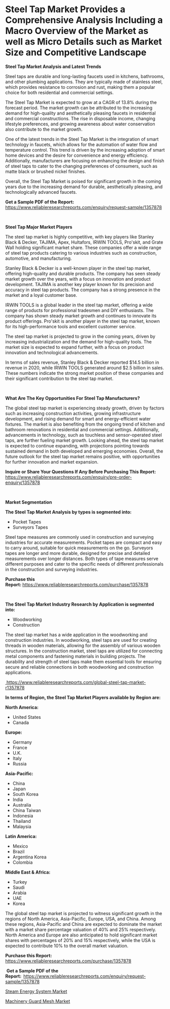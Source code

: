 <p><h1>Steel Tap Market Provides a Comprehensive Analysis Including a Macro Overview of the Market as well as Micro Details such as Market Size and Competitive Landscape</h1></p><p><strong>Steel Tap Market Analysis and Latest Trends</strong></p>
<p><p>Steel taps are durable and long-lasting faucets used in kitchens, bathrooms, and other plumbing applications. They are typically made of stainless steel, which provides resistance to corrosion and rust, making them a popular choice for both residential and commercial settings.</p><p>The Steel Tap Market is expected to grow at a CAGR of 13.8% during the forecast period. The market growth can be attributed to the increasing demand for high-quality and aesthetically pleasing faucets in residential and commercial constructions. The rise in disposable income, changing lifestyle preferences, and growing awareness about water conservation also contribute to the market growth.</p><p>One of the latest trends in the Steel Tap Market is the integration of smart technology in faucets, which allows for the automation of water flow and temperature control. This trend is driven by the increasing adoption of smart home devices and the desire for convenience and energy efficiency. Additionally, manufacturers are focusing on enhancing the design and finish of steel taps to cater to the changing preferences of consumers, such as matte black or brushed nickel finishes.</p><p>Overall, the Steel Tap Market is poised for significant growth in the coming years due to the increasing demand for durable, aesthetically pleasing, and technologically advanced faucets.</p></p>
<p><strong>Get a Sample PDF of the Report:&nbsp;</strong> <a href="https://www.reliableresearchreports.com/enquiry/request-sample/1357878">https://www.reliableresearchreports.com/enquiry/request-sample/1357878</a></p>
<p>&nbsp;</p>
<p><strong>Steel Tap Major Market Players</strong></p>
<p><p>The steel tap market is highly competitive, with key players like Stanley Black & Decker, TAJIMA, Apex, Hultafors, IRWIN TOOLS, Pro'skit, and Grate Wall holding significant market share. These companies offer a wide range of steel tap products catering to various industries such as construction, automotive, and manufacturing.</p><p>Stanley Black & Decker is a well-known player in the steel tap market, offering high-quality and durable products. The company has seen steady market growth over the years, with a focus on innovation and product development. TAJIMA is another key player known for its precision and accuracy in steel tap products. The company has a strong presence in the market and a loyal customer base.</p><p>IRWIN TOOLS is a global leader in the steel tap market, offering a wide range of products for professional tradesmen and DIY enthusiasts. The company has shown steady market growth and continues to innovate its product offerings. Pro'skit is another player in the steel tap market, known for its high-performance tools and excellent customer service.</p><p>The steel tap market is projected to grow in the coming years, driven by increasing industrialization and the demand for high-quality tools. The market size is expected to expand further, with a focus on product innovation and technological advancements.</p><p>In terms of sales revenue, Stanley Black & Decker reported $14.5 billion in revenue in 2020, while IRWIN TOOLS generated around $2.5 billion in sales. These numbers indicate the strong market position of these companies and their significant contribution to the steel tap market.</p></p>
<p>&nbsp;</p>
<p><strong>What Are The Key Opportunities For Steel Tap Manufacturers?</strong></p>
<p><p>The global steel tap market is experiencing steady growth, driven by factors such as increasing construction activities, growing infrastructure development, and rising demand for smart and energy-efficient water fixtures. The market is also benefiting from the ongoing trend of kitchen and bathroom renovations in residential and commercial settings. Additionally, advancements in technology, such as touchless and sensor-operated steel taps, are further fueling market growth. Looking ahead, the steel tap market is expected to continue expanding, with projections pointing towards sustained demand in both developed and emerging economies. Overall, the future outlook for the steel tap market remains positive, with opportunities for further innovation and market expansion.</p></p>
<p><strong>Inquire or Share Your Questions If Any Before Purchasing This Report:</strong> <a href="https://www.reliableresearchreports.com/enquiry/pre-order-enquiry/1357878">https://www.reliableresearchreports.com/enquiry/pre-order-enquiry/1357878</a></p>
<p>&nbsp;</p>
<p><strong>Market Segmentation</strong></p>
<p><strong>The Steel Tap Market Analysis by types is segmented into:</strong></p>
<p><ul><li>Pocket Tapes</li><li>Surveyors Tapes</li></ul></p>
<p><p>Steel tape measures are commonly used in construction and surveying industries for accurate measurements. Pocket tapes are compact and easy to carry around, suitable for quick measurements on the go. Surveyors tapes are longer and more durable, designed for precise and detailed measurements over longer distances. Both types of tape measures serve different purposes and cater to the specific needs of different professionals in the construction and surveying industries.</p></p>
<p><strong>Purchase this Report:&nbsp;</strong><a href="https://www.reliableresearchreports.com/purchase/1357878">https://www.reliableresearchreports.com/purchase/1357878</a></p>
<p>&nbsp;</p>
<p><strong>The Steel Tap Market Industry Research by Application is segmented into:</strong></p>
<p><ul><li>Woodworking</li><li>Construction</li></ul></p>
<p><p>The steel tap market has a wide application in the woodworking and construction industries. In woodworking, steel taps are used for creating threads in wooden materials, allowing for the assembly of various wooden structures. In the construction market, steel taps are utilized for connecting metal components and fastening materials in building projects. The durability and strength of steel taps make them essential tools for ensuring secure and reliable connections in both woodworking and construction applications.</p></p>
<p><a href="https://www.reliableresearchreports.com/global-steel-tap-market-r1357878">&nbsp;https://www.reliableresearchreports.com/global-steel-tap-market-r1357878</a></p>
<p><strong>In terms of Region, the Steel Tap Market Players available by Region are:</strong></p>
<p>
    <p> <strong> North America: </strong>
        <ul>
            <li>United States</li>
            <li>Canada</li>
        </ul>
        </p> 
    <p> <strong> Europe: </strong>
        <ul>
            <li>Germany</li>
            <li>France</li>
            <li>U.K.</li>
            <li>Italy</li>
            <li>Russia</li>
        </ul>
        </p> 
    <p> <strong> Asia-Pacific: </strong>
        <ul>
            <li>China</li>
            <li>Japan</li>
            <li>South Korea</li>
            <li>India</li>
            <li>Australia</li>
            <li>China Taiwan</li>
            <li>Indonesia</li>
            <li>Thailand</li>
            <li>Malaysia</li>
        </ul>
        </p> 
    <p> <strong> Latin America: </strong>
        <ul>
            <li>Mexico</li>
            <li>Brazil</li>
            <li>Argentina Korea</li>
            <li>Colombia</li>
        </ul>
        </p> 
    <p> <strong> Middle East & Africa: </strong>
        <ul>
            <li>Turkey</li>
            <li>Saudi</li>
            <li>Arabia</li>
            <li>UAE</li>
            <li>Korea</li>
        </ul>
    </p>
    </p>
<p><p>The global steel tap market is projected to witness significant growth in the regions of North America, Asia-Pacific, Europe, USA, and China. Among these regions, Asia-Pacific and China are expected to dominate the market with a market share percentage valuation of 40% and 25% respectively. North America and Europe are also anticipated to hold significant market shares with percentages of 20% and 15% respectively, while the USA is expected to contribute 10% to the overall market valuation.</p></p>
<p><strong>Purchase this Report: </strong><a href="https://www.reliableresearchreports.com/purchase/1357878">https://www.reliableresearchreports.com/purchase/1357878</a></p>
<p>&nbsp;<strong>Get a Sample PDF of the Report:&nbsp;&nbsp;</strong><a href="https://www.reliableresearchreports.com/enquiry/request-sample/1357878">https://www.reliableresearchreports.com/enquiry/request-sample/1357878</a></p>
<p><strong></strong></p>
<p><p><a href="https://github.com/dmmanir420/Market-Research-Report-List-1/blob/main/steam-energy-system-market.md">Steam Energy System Market</a></p><p><a href="https://view.publitas.com/reportprime-1/global-machinery-guard-mesh-industry-types-applications-market-players-regional-growth-analysis-and-future-scenarios-2024-2031/">Machinery Guard Mesh Market</a></p></p>